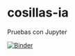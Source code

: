 # cosillas-ia
Pruebas con Jupyter

[![Binder](https://mybinder.org/badge_logo.svg)](https://mybinder.org/v2/gh/Luisxxx0/cosillas-ia/HEAD)

